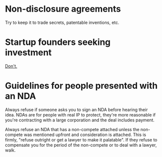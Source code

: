 # Non-disclosure agreements

Try to keep it to trade secrets, patentable inventions, etc.

# Startup founders seeking investment

[Don't.](http://onstartups.com/tabid/3339/bid/189/Startup-Reality-Distortion-3-The-Fallacy-Of-the-Non-Disclosure-Agreement-NDA.aspx)

# Guidelines for people presented with an NDA

Always refuse if someone asks you to sign an NDA before hearing their idea. NDAs are for people with real IP to protect, they're more reasonable if you're contracting with a large corporation and the deal includes payment.

Always refuse an NDA that has a non-compete attached unless the non-compete was mentioned upfront and consideration is attached. This is firmly, "refuse outright or get a lawyer to make it palatable". If they refuse to compensate you for the period of the non-compete or to deal with a lawyer, walk.
